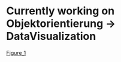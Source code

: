 # Currently working on Objektorientierung -> DataVisualization
[Figure_1](img="https://user-images.githubusercontent.com/83546217/139555397-6257fcc0-f72e-401d-8d8a-a6c2878b886d.png")
<!-- - Next step is to make a GUI to get the filepath of the data -->


<!-- 🔴🟠🟡🟢🔵🟣🟤⚫⚪🔘🛑⭕!


🟥🟧🟨🟩🟦🟪🟫⬛⬜🔲🔳⏹☑✅❎

❤️🧡💛💚💜💙🤎🖤🤍♥️💔💖💘💝💗💓💟💕❣️♡

🔺🔻🔷🔶🔹🔸♦💠💎💧🧊

🏴🏳🚩🏁

◻️◼️◾️◽️▪️▫️ -->
